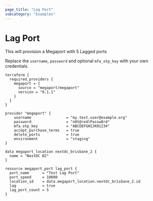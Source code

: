 ```yaml
---
page_title: "Lag Port"
subcategory: "Examples"
---
```


# Lag Port
This will provision a Megaport with 5 Lagged ports

Replace the `username`, `password` and optional `mfa_otp_key` with your own credentials.

```
terraform {
  required_providers {
    megaport = {
      source = "megaport/megaport"
      version = "0.1.1"
    }
  }
}

provider "megaport" {
    username                = "my.test.user@example.org"
    password                = "n0t@re4lPassw0rd"
    mfa_otp_key             = "ABCDEFGHIJK01234"
    accept_purchase_terms   = true
    delete_ports            = true
    environment             = "staging"
}

data megaport_location nextdc_brisbane_2 {
  name = "NextDC B2"
}

resource megaport_port lag_port {
  port_name      = "Test Lag Port"
  port_speed     = 10000
  location_id    = data.megaport_location.nextdc_brisbane_2.id
  lag            = true
  lag_port_count = 5
}
```

